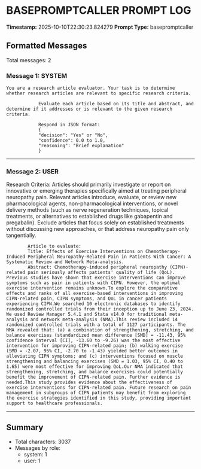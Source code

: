 # BASEPROMPTCALLER PROMPT LOG
**Timestamp:** 2025-10-10T22:30:23.824279
**Prompt Type:** basepromptcaller

## Formatted Messages
Total messages: 2

### Message 1: SYSTEM

```
You are a research article evaluator. Your task is to determine whether research articles are relevant to specific research criteria.

            Evaluate each article based on its title and abstract, and determine if it addresses or is relevant to the given research criteria.

            Respond in JSON format:
            {
            "decision": "Yes" or "No",
            "confidence": 0.0 to 1.0,
            "reasoning": "Brief explanation"
            }
```

---

### Message 2: USER

Research Criteria: Articles should primarily investigate or report on innovative or emerging therapies specifically aimed at treating peripheral neuropathy pain. Relevant articles introduce, evaluate, or review new pharmacological agents, non-pharmacological interventions, or novel delivery methods (such as nerve regeneration techniques, topical treatments, or alternatives to established drugs like gabapentin and pregabalin). Exclude articles that focus solely on established treatments without discussing new approaches, or that address neuropathy pain only tangentially.

            Article to evaluate:
            Title: Effects of Exercise Interventions on Chemotherapy-Induced Peripheral Neuropathy-Related Pain in Patients With Cancer: A Systematic Review and Network Meta-analysis.
            Abstract: Chemotherapy-induced peripheral neuropathy (CIPN)-related pain seriously affects patients' quality of life (QoL). Previous studies have shown that exercise interventions can improve symptoms such as pain in patients with CIPN. However, the optimal exercise intervention remains unknown.To explore the comparative effects and ranks of all exercise-based interventions in improving CIPN-related pain, CIPN symptoms, and QoL in cancer patients experiencing CIPN.We searched 10 electronic databases to identify randomized controlled trials from their inception up to June 23, 2024. We used Review Manager 5.4.1 and Stata v14.0 for traditional meta-analysis and network meta-analysis (NMA).This review included 14 randomized controlled trials with a total of 1127 participants. The NMA revealed that: (a) a combination of strengthening, stretching, and balance exercises (standardized mean difference [SMD] = -11.43, 95% confidence interval [CI], -13.60 to -9.26) was the most effective intervention for improving CIPN-related pain; (b) walking exercise (SMD = -2.07, 95% CI, -2.70 to -1.43) yielded better outcomes in alleviating CIPN symptoms; and (c) interventions focused on muscle strengthening and balancing exercises (SMD = 1.03, 95% CI, 0.40 to 1.65) were most effective for improving QoL.Our NMA indicated that strengthening, stretching, and balance exercises could potentially benefit the improvement of CIPN-related pain. Further evidence is needed.This study provides evidence about the effectiveness of exercise interventions for CIPN-related pain. Future research on pain management in subgroups of CIPN patients may benefit from exploring the exercise strategies identified in this study, providing important support to healthcare professionals.

---

## Summary
- Total characters: 3037
- Messages by role:
  - system: 1
  - user: 1